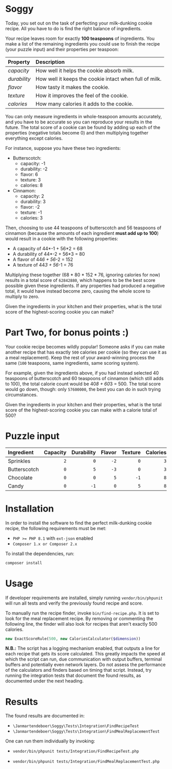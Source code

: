 # Soggy

Today, you set out on the task of perfecting your milk-dunking cookie recipe. All you have to do is find the right balance of ingredients.

Your recipe leaves room for exactly **100 teaspoons** of ingredients. You make a list of the remaining ingredients you could use to finish the recipe (your puzzle input) and their properties per teaspoon:

| Property     | Description                                            |
|:-------------|:-------------------------------------------------------|
| *capacity*   | How well it helps the cookie absorb milk.              |
| *durability* | How well it keeps the cookie intact when full of milk. |
| *flavor*     | How tasty it makes the cookie.                         |
| *texture*    | How it improves the feel of the cookie.                |
| *calories*   | How many calories it adds to the cookie.               |

You can only measure ingredients in whole-teaspoon amounts accurately, and you have to be accurate so you can reproduce your results in the future. The total score of a cookie can be found by adding up each of the properties (negative totals become 0) and then multiplying together everything except calories.

For instance, suppose you have these two ingredients:

- Butterscotch:
   - capacity: -1
   - durability: -2
   - flavor: 6
   - texture: 3
   - calories: 8
- Cinnamon:
   - capacity: 2
   - durability: 3
   - flavor: -2
   - texture: -1
   - calories: 3

Then, choosing to use 44 teaspoons of butterscotch and 56 teaspoons of cinnamon (because the amounts of each ingredient **must add up to 100**) would result in a cookie with the following properties:

- A capacity of 44*-1 + 56*2 = 68
- A durability of 44*-2 + 56*3 = 80
- A flavor of 44*6 + 56*-2 = 152
- A texture of 44*3 + 56*-1 = 76

Multiplying these together (68 * 80 * 152 * 76, ignoring calories for now) results in a total score of `62842880`, which happens to be the best score possible given these ingredients. If any properties had produced a negative total, it would have instead become zero, causing the whole score to multiply to zero.

Given the ingredients in your kitchen and their properties, what is the total score of the highest-scoring cookie you can make?

# Part Two, for bonus points :)

Your cookie recipe becomes wildly popular! Someone asks if you can make another recipe that has exactly `500` calories per cookie (so they can use it as a meal replacement). Keep the rest of your award-winning process the same (`100` teaspoons, same ingredients, same scoring system).

For example, given the ingredients above, if you had instead selected 40 teaspoons of butterscotch and 60 teaspoons of cinnamon (which still adds to 100), the total calorie count would be 40*8 + 60*3 = 500. The total score would go down, though: only `57600000`, the best you can do in such trying circumstances.

Given the ingredients in your kitchen and their properties, what is the total score of the highest-scoring cookie you can make with a calorie total of 500?

# Puzzle input

| Ingredient   | Capacity | Durability | Flavor | Texture | Calories |
|:-------------|---------:|-----------:|-------:|--------:|---------:|
| Sprinkles    |      `2` |        `0` |   `-2` |     `0` |      `3` |
| Butterscotch |      `0` |        `5` |   `-3` |     `0` |      `3` |
| Chocolate    |      `0` |        `0` |    `5` |    `-1` |      `8` |
| Candy        |      `0` |       `-1` |    `0` |     `5` |      `8` |

# Installation

In order to install the software to find the perfect milk-dunking cookie recipe,
the following requirements must be met:

- `PHP >= PHP 8.1` with `ext-json` enabled
- `Composer 1.x or Composer 2.x`

To install the dependencies, run:

```bash
composer install
```

# Usage

If developer requirements are installed, simply running `vendor/bin/phpunit` will
run all tests and verify the previously found recipe and score.

To manually run the recipe finder, invoke `bin/find-recipe.php`. It is set to
look for the meal replacement recipe. By removing or commenting the following
line, the finder will also look for recipes that aren't exactly 500 calories.

```php
new ExactScoreRule(500, new CaloriesCalculator($dimension))
```

**N.B.:** The script has a logging mechanism enabled, that outputs a line for
each recipe that gets its score calculated. This greatly impacts the speed at
which the script can run, due communication with output buffers, terminal buffers
and potentially even network layers. Do not assess the performance of the
calculators and finders based on timing that script. Instead, try running the
integration tests that document the found results, as documented under the next
heading.

# Results

The found results are documented in:

- `\Janmartendeboer\Soggy\Tests\Integration\FindRecipeTest`
- `\Janmartendeboer\Soggy\Tests\Integration\FindMealReplacementTest`

One can run them individually by invoking:

- ```bash
  vendor/bin/phpunit tests/Integration/FindRecipeTest.php
  ```
- ```bash
  vendor/bin/phpunit tests/Integration/FindMealReplacementTest.php
  ```

